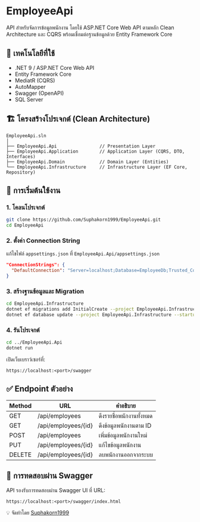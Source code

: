 
# EmployeeApi

API สำหรับจัดการข้อมูลพนักงาน โดยใช้ ASP.NET Core Web API ตามหลัก Clean Architecture และ CQRS พร้อมเชื่อมต่อฐานข้อมูลด้วย Entity Framework Core

## 🔧 เทคโนโลยีที่ใช้

- .NET 9 / ASP.NET Core Web API
- Entity Framework Core
- MediatR (CQRS)
- AutoMapper
- Swagger (OpenAPI)
- SQL Server

## 🏗️ โครงสร้างโปรเจกต์ (Clean Architecture)

```
EmployeeApi.sln
│
├── EmployeeApi.Api                // Presentation Layer
├── EmployeeApi.Application        // Application Layer (CQRS, DTO, Interfaces)
├── EmployeeApi.Domain             // Domain Layer (Entities)
└── EmployeeApi.Infrastructure     // Infrastructure Layer (EF Core, Repository)
```

## 🚀 การเริ่มต้นใช้งาน

### 1. โคลนโปรเจกต์

```bash
git clone https://github.com/Suphakorn1999/EmployeeApi.git
cd EmployeeApi
```

### 2. ตั้งค่า Connection String

แก้ไขไฟล์ `appsettings.json` ที่ `EmployeeApi.Api/appsettings.json`

```json
"ConnectionStrings": {
  "DefaultConnection": "Server=localhost;Database=EmployeeDb;Trusted_Connection=True;"
}
```

### 3. สร้างฐานข้อมูลและ Migration

```bash
cd EmployeeApi.Infrastructure
dotnet ef migrations add InitialCreate --project EmployeeApi.Infrastructure --startup-project ../EmployeeApi.Api
dotnet ef database update --project EmployeeApi.Infrastructure --startup-project ../EmployeeApi.Api
```

### 4. รันโปรเจกต์

```bash
cd ../EmployeeApi.Api
dotnet run
```

เปิดเว็บเบราว์เซอร์ที่:
```
https://localhost:<port>/swagger
```

## ✅ Endpoint ตัวอย่าง

| Method | URL                   | คำอธิบาย                 |
|--------|-----------------------|---------------------------|
| GET    | /api/employees        | ดึงรายชื่อพนักงานทั้งหมด |
| GET    | /api/employees/{id}   | ดึงข้อมูลพนักงานตาม ID   |
| POST   | /api/employees        | เพิ่มข้อมูลพนักงานใหม่   |
| PUT    | /api/employees/{id}   | แก้ไขข้อมูลพนักงาน       |
| DELETE | /api/employees/{id}   | ลบพนักงานออกจากระบบ     |

## 🧪 การทดสอบผ่าน Swagger

API รองรับการทดสอบผ่าน Swagger UI ที่ URL:

```
https://localhost:<port>/swagger/index.html
```

💡 จัดทำโดย [Suphakorn1999](https://github.com/Suphakorn1999)

